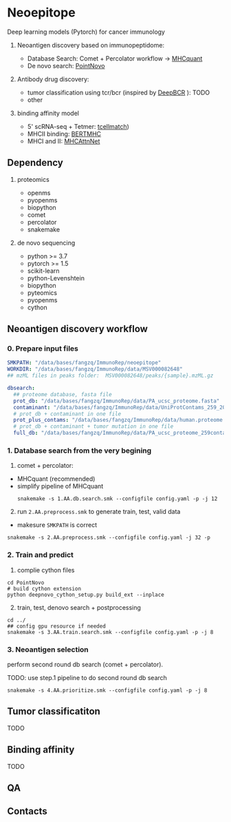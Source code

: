 

# Neoepitope
Deep learning models (Pytorch) for cancer immunology 

1. Neoantigen discovery based on immunopeptidome: 
    - Database Search: Comet + Percolator workflow -> [MHCquant](https://github.com/Leon-Bichmann/MHCquant)
    - De novo search: [PointNovo](https://github.com/volpato30/PointNovo)
2. Antibody drug discovery:
   - tumor classification using tcr/bcr (inspired by [DeepBCR](https://bitbucket.org/liulab/deepbcr) ): TODO
   - other

3. binding affinity model 
   - 5' scRNA-seq + Tetmer: [tcellmatch](https://github.com/theislab/tcellmatch))
   - MHCII binding: [BERTMHC](https://github.com/s6juncheng/BERTMHC)
   - MHCI and II: [MHCAttnNet](https://github.com/gopuvenkat/MHCAttnNet)

## Dependency
1. proteomics
   - openms
   - pyopenms
   - biopython
   - comet
   - percolator
   - snakemake

2. de novo sequencing 
   - python >= 3.7
   - pytorch >= 1.5
   - scikit-learn
   - python-Levenshtein
   - biopython
   - pyteomics
   - pyopenms
   - cython


## Neoantigen discovery workflow


### 0. Prepare input files

```yaml
SMKPATH: "/data/bases/fangzq/ImmunoRep/neoepitope"
WORKDIR: "/data/bases/fangzq/ImmunoRep/data/MSV000082648"
## mzML files in peaks folder:  MSV000082648/peaks/{sample}.mzML.gz

dbsearch:
  ## proteome database, fasta file 
  prot_db: "/data/bases/fangzq/ImmunoRep/data/PA_ucsc_proteome.fasta"
  contaminant: "/data/bases/fangzq/ImmunoRep/data/UniProtContams_259_20170206.fasta"
  # prot_db + contaminant in one file
  prot_plus_contams: "/data/bases/fangzq/ImmunoRep/data/human.proteome.plus.contams.fasta"
  # prot_db + contaminant + tumor mutation in one file
  full_db: "/data/bases/fangzq/ImmunoRep/data/PA_ucsc_proteome_259contams_viruses_26tumorShared.fasta"
```

### 1. Database search from the very begining 
1. comet + percolator:
* MHCquant (recommended) 
* simplify pipeline of MHCquant
   ```shell
   snakemake -s 1.AA.db.search.smk --configfile config.yaml -p -j 12
   ```

2. run `2.AA.preprocess.smk` to generate train, test, valid data
  - makesure `SMKPATH` is correct

```
snakemake -s 2.AA.preprocess.smk --configfile config.yaml -j 32 -p 
```

### 2. Train and predict

1. complie cython files
```shell
cd PointNovo
# build cython extension
python deepnovo_cython_setup.py build_ext --inplace
```


2. train, test, denovo search + postprocessing
```shell
cd ../
## config gpu resource if needed
snakemake -s 3.AA.train.search.smk --configfile config.yaml -p -j 8
```

### 3. Neoantigen selection
perform second round db search (comet + percolator).  

TODO: use step.1 pipeline to do second round db search

```shell
snakemake -s 4.AA.prioritize.smk --configfile config.yaml -p -j 8
```

## Tumor classificatiton

TODO

## Binding affinity

TODO


## QA
## Contacts